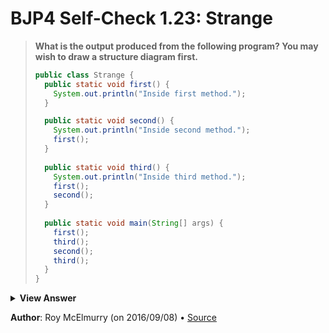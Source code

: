 # BJP4 Self-Check 1.23: Strange

> **What is the output produced from the following program? You may wish to
> draw a structure diagram first.**
>
> ```java
> public class Strange {
>   public static void first() {
>     System.out.println("Inside first method.");
>   }
> 
>   public static void second() {
>     System.out.println("Inside second method.");
>     first();
>   }
>   
>   public static void third() {
>     System.out.println("Inside third method.");
>     first();
>     second();
>   }
>   
>   public static void main(String[] args) {
>     first();
>     third();
>     second();
>     third();
>   }
> }
> ```

<details>
  <summary><strong>View Answer</strong></summary>

    Inside first method.
    Inside third method.
    Inside first method.
    Inside second method.
    Inside first method.
    Inside second method.
    Inside first method.
    Inside third method.
    Inside first method.
    Inside second method.
    Inside first method.

</details>

**Author**: Roy McElmurry (on 2016/09/08) • [Source](https://practiceit.cs.washington.edu/problem/view/bjp4/chapter1/s23-Strange)
